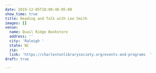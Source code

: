 ```yaml
---
date: 2019-12-05T18:00:48-05:00
show_time: true
title: Reading and Talk with Lee Smith
images: []
venue:
  name: Quail Ridge Bookstore
  address: ''
  city: 'Raleigh '
  state: NC
  zip: ''
  link: 'https://charlestonlibrarysociety.org/events-and-programs  '
draft: true

---
```


